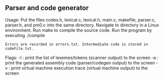 ## Parser and code generator

Usage:
	Put the files codes.h, lexical.c, lexical.h, main.c, makefile, parser.c, parser.h, and pm0.c into the same directory. Navigate to directory in a Linux environment. Run make to compile the source code. Run the program by executing ./compile <flags> <PL0 file> 
	
	Errors are recorded in errors.txt. Intermediate code is stored in codeFile.txt.
Flags:
	-l : print the list of lexemes/tokens (scanner output) to the screen
	-a : print the generated assembly code (parser/codegen output) to the screen
	-v : print virtual machine execution trace (virtual machine output) to the screen